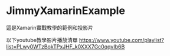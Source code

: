 # JimmyXamarinExample
這是Xamarin實戰教學的範例和投影片

以下youtube教學影片播放清單
https://www.youtube.com/playlist?list=PLwy0WTzBokTPxJHF_k0XXX7Gc0qqvIb6B
